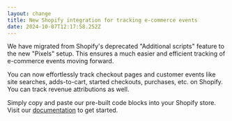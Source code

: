 ```yaml
---
layout: change
title: New Shopify integration for tracking e-commerce events
date: 2024-10-07T12:17:58.252Z
---
```

W﻿e have migrated from Shopify's deprecated "Additional scripts" feature to the new "Pixels" setup. This ensures a much easier and efficient tracking of e-commerce events moving forward.

You can now effortlessly track checkout pages and customer events like site searches, adds-to-cart, started checkouts, purchases, etc. on Shopify. You can track revenue attributions as well.

Simply copy and paste our pre-built code blocks into your Shopify store. Visit our [documentation](https://plausible.io/docs/shopify-integration) to get started.